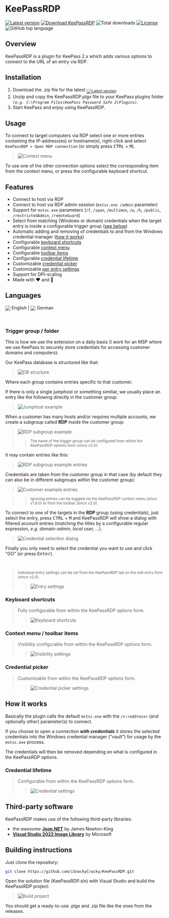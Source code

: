 [latest]: https://github.com/iSnackyCracky/KeePassRDP/releases/latest/download/KeePassRDP_v2.0.1.zip

# KeePassRDP
[![Latest version](https://img.shields.io/github/v/release/iSnackyCracky/KeePassRDP?style=flat-square)](https://github.com/iSnackyCracky/KeePassRDP/releases/latest)
[![Download KeePassRDP](https://img.shields.io/badge/download-KeePassRDP.zip-blue?style=flat-square&color=yellow)][latest]
![Total downloads](https://img.shields.io/github/downloads/iSnackyCracky/KeePassRDP/total?style=flat-square)
[![License](https://img.shields.io/github/license/iSnackyCracky/KeePassRDP?style=flat-square)](COPYING)
![GitHub top language](https://img.shields.io/github/languages/top/iSnackyCracky/KeePassRDP?style=flat-square&color=blueviolet)

## Overview
KeePassRDP is a plugin for KeePass 2.x which adds various options to connect to the URL of an entry via RDP.

## Installation
1. Download the .zip file for the latest <sub>[![Latest version](https://img.shields.io/github/v/release/iSnackyCracky/KeePassRDP?style=flat-square)][latest]</sub>.
2. Unzip and copy the KeePassRDP.plgx file to your KeePass plugins folder *`(e.g. C:\Program Files\KeePass Password Safe 2\Plugins)`*.
3. Start KeePass and enjoy using KeePassRDP.

## Usage
To connect to target computers via RDP select one or more entries containing the IP-address(es) or hostname(s), right-click and select `KeePassRDP > Open RDP connection` (or simply press <kbd>CTRL</kbd> + <kbd>M</kbd>).

>![Context menu](doc/context_menu.jpg)

To use one of the other connection options select the corresponding item from the context menu, or press the configurable keyboard shortcut.

## Features
- Connect to host via RDP
- Connect to host via RDP admin session (`mstsc.exe /admin` parameter)
- Support for `mstsc.exe` parameters (`/f`, `/span`, `/multimon`, `/w`, `/h`, `/public`, `/restrictedAdmin`, `/remoteGuard`)
- Select from matching (Windows or domain) credentials when the target entry is inside a configurable trigger group ([see below](#trigger-group--folder))
- Automatic adding and removing of credentials to and from the Windows credential manager ([how it works](#how-it-works))
- Configurable [keyboard shortcuts](#keyboard-shortcuts)
- Configurable [context menu](#context-menu--toolbar-items)
- Configurable [toolbar items](#context-menu--toolbar-items)
- Configurable [credential lifetime](#credential-lifetime)
- Customizable [credential picker](#credential-picker)
- Customizable [per entry settings](#individual-entry-settings)
- Support for DPI-scaling
- Made with :heart: and :pizza:

## Languages
<sub>![](https://img.shields.io/badge/en-blue?style=flat-square)</sub> English
| <sub>![](https://img.shields.io/badge/de-blue?style=flat-square)</sub> German

<br>

### Trigger group / folder
This is how we use the extension on a daily basis (I work for an MSP where we use KeePass to securely store credentials for accessing customer domains and computers):

Our KeePass database is structured like that:

>![DB structure](doc/db_structure.jpg)

Where each group contains entries specific to that customer.

If there is only a single jumphost or something similiar, we usually place an entry like the following directly in the customer group:

>![Jumphost example](doc/jumphost_entry.jpg)

When a customer has many hosts and/or requires multiple accounts, we create a subgroup called **RDP** inside the customer group:

>![RDP subgroup example](doc/rdp_subgroup.jpg)

>><small>The name of the trigger group can be configured from within the KeePassRDP options form *(since v2.0)*.</small>

It may contain entries like this:

>![RDP subgroup example entries](doc/rdp_subgroup_entries.jpg)

Credentials are taken from the customer group in that case (by default they can also be in different subgroups within the customer group):

>![Customer example entries](doc/customer_entries.jpg)

>><small>Ignoring entries can be toggled via the KeePassRDP context menu *(since v1.9.0)* or from the toolbar *(since v2.0)*.</small>

To connect to one of the targets in the **RDP** group (using credentials), just select the entry, press <kbd>CTRL</kbd> + <kbd>M</kbd> and KeePassRDP will show a dialog with filtered account entries (matching the titles by a configurable regular expression, *e.g. domain-admin, local user, ...*).

>![Credential selection dialog](doc/credential_picker.jpg)

Finally you only need to select the credential you want to use and click "GO" (or press <kbd>Enter</kbd>).

<br>

><small id="individual-entry-settings">Individual entry settings can be set from the KeePassRDP tab on the edit entry form *(since v2.0)*.</small>
>
>>![Entry settings](doc/entry_settings.jpg)

### Keyboard shortcuts

>Fully configurable from within the KeePassRDP options form.
>
>>![Keyboard shortcuts](doc/keyboard_shortcuts.jpg)

### Context menu / toolbar items

>Visibility configurable from within the KeePassRDP options form.
>
>>![Visibility settings](doc/visibility_settings.jpg)

### Credential picker

>Customizable from within the KeePassRDP options form.
>
>>![Credential picker settings](doc/credential_picker_settings.jpg)

## How it works
Basically the plugin calls the default `mstsc.exe` with the `/v:<address>` (and optionally other) parameter(s) to connect.

If you choose to open a connection ***with credentials*** it stores the selected credentials into the Windows credential manager ("vault") for usage by the `mstsc.exe` process.

The credentials will then be removed depending on what is configured in the KeePassRDP options.

### Credential lifetime

>Configurable from within the KeePassRDP options form.
>
>>![Credential settings](doc/credential_settings.jpg)

## Third-party software
KeePassRDP makes use of the following third-party libraries:
- the *awesome* [**Json.NET**](https://github.com/JamesNK/Newtonsoft.Json) by James Newton-King
- [**Visual Studio 2022 Image Library**](https://www.microsoft.com/en-us/download/details.aspx?id=35825) by Microsoft

## Building instructions
Just clone the repository:

```bash
git clone https://github.com/iSnackyCracky/KeePassRDP.git
```

Open the solution file (KeePassRDP.sln) with Visual Studio and build the KeePassRDP project:

>![Build project](doc/build_project.jpg)

You should get a ready-to-use .plgx and .zip file like the ones from the releases.